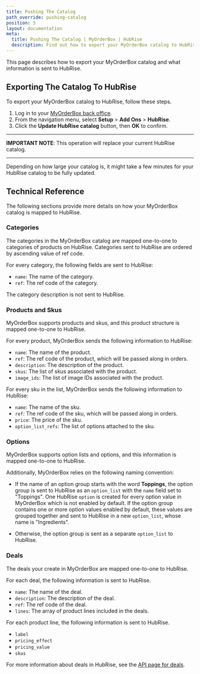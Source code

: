 ```yaml
---
title: Pushing The Catalog
path_override: pushing-catalog
position: 5
layout: documentation
meta:
  title: Pushing The Catalog | MyOrderBox | HubRise
  description: Find out how to export your MyOrderBox catalog to HubRise, how items and options are encoded, and which features are supported.
---
```


This page describes how to export your MyOrderBox catalog and what information is sent to HubRise.

## Exporting The Catalog To HubRise

To export your MyOrderBox catalog to HubRise, follow these steps.

1. Log in to your [MyOrderBox back office](https://go.myorderboxhq.com).
1. From the navigation menu, select **Setup** > **Add Ons** > **HubRise**.
1. Click the **Update HubRise catalog** button, then **OK** to confirm.

---

**IMPORTANT NOTE**: This operation will replace your current HubRise catalog.

---

Depending on how large your catalog is, it might take a few minutes for your HubRise catalog to be fully updated.

## Technical Reference

The following sections provide more details on how your MyOrderBox catalog is mapped to HubRise.

### Categories

The categories in the MyOrderBox catalog are mapped one-to-one to categories of products on HubRise.
Categories sent to HubRise are ordered by ascending value of ref code.

For every category, the following fields are sent to HubRise:

- `name`: The name of the category.
- `ref`: The ref code of the category.

The category description is not sent to HubRise.

### Products and Skus

MyOrderBox supports products and skus, and this product structure is mapped one-to-one to HubRise.

For every product, MyOrderBox sends the following information to HubRise:

- `name`: The name of the product.
- `ref`: The ref code of the product, which will be passed along in orders.
- `description`: The description of the product.
- `skus`: The list of skus associated with the product.
- `image_ids`: The list of image IDs associated with the product.

For every sku in the list, MyOrderBox sends the following information to HubRise:

- `name`: The name of the sku.
- `ref`: The ref code of the sku, which will be passed along in orders.
- `price`: The price of the sku.
- `option_list_refs`: The list of options attached to the sku.

### Options

MyOrderBox supports option lists and options, and this information is mapped one-to-one to HubRise.

Additionally, MyOrderBox relies on the following naming convention:

- If the name of an option group starts with the word **Toppings**, the option group is sent to HubRise as an `option_list` with the `name` field set to "Toppings". One HubRise `option` is created for every option value in MyOrderBox which is not enabled by default. If the option group contains one or more option values enabled by default, these values are grouped together and sent to HubRise in a new `option_list`, whose name is "Ingredients".

- Otherwise, the option group is sent as a separate `option_list` to HubRise.

### Deals

The deals your create in MyOrderBox are mapped one-to-one to HubRise.

For each deal, the following information is sent to HubRise.

- `name`: The name of the deal.
- `description`: The description of the deal.
- `ref`: The ref code of the deal.
- `lines`: The array of product lines included in the deals.

For each product line, the following information is sent to HubRise.

- `label`
- `pricing_effect`
- `pricing_value`
- `skus`

For more information about deals in HubRise, see the [API page for deals](/developers/api/catalog-management#deal-in-catalog-upload).
